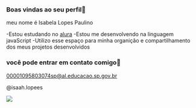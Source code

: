 ###  Boas vindas ao seu perfil💙

meu nome é Isabela Lopes Paulino

-Estou estudando no [alura](https://www.alura.com.br)
-Estou me desenvolvendo na linguagem javaScript
-Utilizo esse espaço para minha organição e compartilhamento dos meus projetos desenvolvidos 

### você pode entrar em contato comigo📧

00001095803074sp@al.educacao.sp.gov.br

@isaah.lopees


![](https://media1.tenor.com/m/IIxvyrhdmJEAAAAC/love-hearts.gif)


